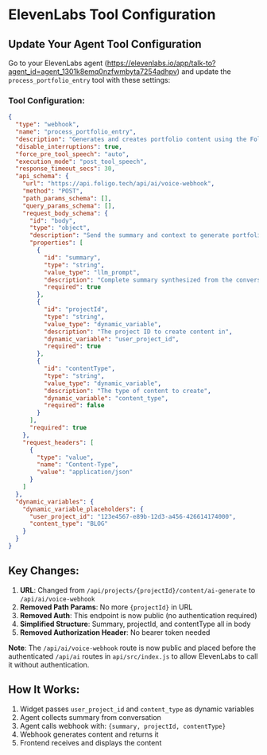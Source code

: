 # ElevenLabs Tool Configuration

## Update Your Agent Tool Configuration

Go to your ElevenLabs agent (https://elevenlabs.io/app/talk-to?agent_id=agent_1301k8emq0nzfwmbyta7254adhpv) and update the `process_portfolio_entry` tool with these settings:

### Tool Configuration:

```json
{
  "type": "webhook",
  "name": "process_portfolio_entry",
  "description": "Generates and creates portfolio content using the Foligo API.",
  "disable_interruptions": true,
  "force_pre_tool_speech": "auto",
  "execution_mode": "post_tool_speech",
  "response_timeout_secs": 30,
  "api_schema": {
    "url": "https://api.foligo.tech/api/ai/voice-webhook",
    "method": "POST",
    "path_params_schema": [],
    "query_params_schema": [],
    "request_body_schema": {
      "id": "body",
      "type": "object",
      "description": "Send the summary and context to generate portfolio content",
      "properties": [
        {
          "id": "summary",
          "type": "string",
          "value_type": "llm_prompt",
          "description": "Complete summary synthesized from the conversation about the user's project or experience.",
          "required": true
        },
        {
          "id": "projectId",
          "type": "string",
          "value_type": "dynamic_variable",
          "description": "The project ID to create content in",
          "dynamic_variable": "user_project_id",
          "required": true
        },
        {
          "id": "contentType",
          "type": "string",
          "value_type": "dynamic_variable",
          "description": "The type of content to create",
          "dynamic_variable": "content_type",
          "required": false
        }
      ],
      "required": true
    },
    "request_headers": [
      {
        "type": "value",
        "name": "Content-Type",
        "value": "application/json"
      }
    ]
  },
  "dynamic_variables": {
    "dynamic_variable_placeholders": {
      "user_project_id": "123e4567-e89b-12d3-a456-426614174000",
      "content_type": "BLOG"
    }
  }
}
```

## Key Changes:

1. **URL**: Changed from `/api/projects/{projectId}/content/ai-generate` to `/api/ai/voice-webhook`
2. **Removed Path Params**: No more `{projectId}` in URL
3. **Removed Auth**: This endpoint is now public (no authentication required)
4. **Simplified Structure**: Summary, projectId, and contentType all in body
5. **Removed Authorization Header**: No bearer token needed

**Note**: The `/api/ai/voice-webhook` route is now public and placed before the authenticated `/api/ai` routes in `api/src/index.js` to allow ElevenLabs to call it without authentication.

## How It Works:

1. Widget passes `user_project_id` and `content_type` as dynamic variables
2. Agent collects summary from conversation
3. Agent calls webhook with: `{summary, projectId, contentType}`
4. Webhook generates content and returns it
5. Frontend receives and displays the content

